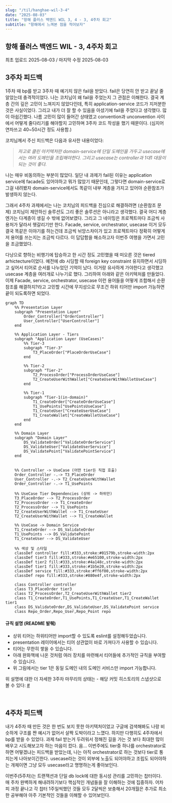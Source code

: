 ```yaml
---
slug: "/til/hanghae-wil-3-4"
date: "2025-08-03"
title: "항해 플러스 백엔드 WIL 3, 4 - 3, 4주차 회고"
subtitle: "항해에서 느껴본 점을 적어보자"
---
```


## 항해 플러스 백엔드 WIL - 3, 4주차 회고

<p class="text-time">최초 업로드 2025-08-03 / 마지막 수정 2025-08-03</p>

## **<span class="text-skyblue"> 3주차 피드백 </span>**

1주차 때 bp를 받고 3주차 때 예기치 않은 fail을 받았다. fail은 당연히 안 받고 끝날 줄 알았는데 충격적이었다. 나는 코치님이 왜 fail을 주었는지 그 관점은 이해한다. 결국 계층 간의 깊은 고민이 느껴지지 않았다인데, 특히 application-service 코드가 지저분한 것은 사실이었다. 그리고 내가 더 잘 할 수 있음을 아셨기에 fail을 주었다고 생각했다. 많이 아쉽긴했다. 나름 고민이 많이 들어간 상태였고 convention과 unconvention 사이에서 어떻게 줄다리기를 해야할지 고민하며 3주차 코드 작성을 했기 때문이다. (심지어 연차쓰고 40~50시간 정도 사용함.)

코치님께서 주신 피드백은 다음과 유사한 내용이었다:

> <span class="text-purple">_자고로 클린 아키텍처란 domain-service에 단일 도메인을 가두고 usecase에서는 여러 도메인을 조립해야한다. 그리고 usecase는 controller과 1대1 대응이 되는 것이 좋다._</span>

나는 매우 비동의하는 부분이 많았다. 일단 내 과제가 fail된 이유는 application service에 facade도 있어야하고 뭐가 많았기 때문인데, 그렇다면 domain-service로 그걸 내려봤자 domain-service에서도 똑같이 내부 계층을 가지고 있어야 순환참조가 발생하지 않는다.

그래서 4주차 과제에서는 나는 코치님의 피드백을 진심으로 해결하려면 (순환참조 문제) 코치님이 제안하신 솔루션도 그리 좋은 솔루션은 아니라고 생각했다. 결국 어디 계층엔가는 다계층이 생길 수 밖에 없어보였다. 그리고 그 네이밍은 프로젝트마다 조금씩 사용처가 달라서 헷갈리기만 한다. Facade, service, orchestrator, usecase 이거 모두 결국 똑같은 이야기를 하는건데 조금씩 뉘앙스차이가 있고 프로젝트마다 정확히 어떻게 저 용어를 쓰는지는 조금씩 다르다. 이 답답함을 해소하고자 이번주 여행을 가면서 고민을 조금했었다.

다낭으로 향하는 비행기에 탑승하고 한 시간 정도 고민했을 때 떠오른 것은 tiered arhictecture이었다. 예전에 db 시딩할 때 foreign key constraint 유지하면서 시딩하고 싶어서 티어로 순서를 나누었던 기억이 났다. 이거랑 유사하게 가야한다고 생각했고 usecase 계층을 여러개로 나누기로 했다. 그리하여 아래와 같은 아키텍처를 만들었다. 이제 Facade, service, orchestrator, usecase 이런 용어들을 어떻게 조합해서 순환참조를 해결하지?라고 고민할 시간에 무지성으로 무조건 하위 티어만 import 가능하면 끝이 되도록하면 되었다.

```mermaid
graph TD
    %% Presentation Layer
    subgraph "Presentation Layer"
        Order_Controller["OrderController"]
        User_Controller["UserController"]
    end

    %% Application Layer - Tiers
    subgraph "Application Layer (UseCases)"
        %% Tier-3
        subgraph "Tier-3"
            T3_PlaceOrder["PlaceOrderUseCase"]
        end

        %% Tier-2
        subgraph "Tier-2"
            T2_ProcessOrder["ProcessOrderUseCase"]
            T2_CreateUserWithWallet["CreateUserWithWalletUseCase"]
        end

        %% Tier-1
        subgraph "Tier-1(in-domain)"
            T1_CreateOrder["CreateOrderUseCase"]
            T1_UsePoints["UsePointsUseCase"]
            T1_CreateUser["CreateUserUseCase"]
            T1_CreateWallet["CreateWalletUseCase"]
        end
    end

    %% Domain Layer
    subgraph "Domain Layer"
        DS_ValidateOrder["ValidateOrderService"]
        DS_ValidateUser["ValidateUserService"]
        DS_ValidatePoint["ValidatePointService"]
    end


    %% Controller -> UseCase (어떤 tier든 직접 호출)
    Order_Controller -.-> T3_PlaceOrder
    User_Controller -.-> T2_CreateUserWithWallet
    Order_Controller -.-> T1_UsePoints

    %% UseCase Tier Dependencies (상위 -> 하위만)
    T3_PlaceOrder --> T2_ProcessOrder
    T2_ProcessOrder --> T1_CreateOrder
    T2_ProcessOrder --> T1_UsePoints
    T2_CreateUserWithWallet --> T1_CreateUser
    T2_CreateUserWithWallet --> T1_CreateWallet

    %% UseCase -> Domain Service
    T1_CreateOrder --> DS_ValidateOrder
    T1_UsePoints --> DS_ValidatePoint
    T1_CreateUser --> DS_ValidateUser

    %% 색상 및 스타일
    classDef controller fill:#333,stroke:#01579b,stroke-width:2px
    classDef tier3 fill:#333,stroke:#e65100,stroke-width:2px
    classDef tier2 fill:#333,stroke:#4a148c,stroke-width:2px
    classDef tier1 fill:#333,stroke:#1b5e20,stroke-width:2px
    classDef service fill:#333,stroke:#ff6f00,stroke-width:2px
    classDef repo fill:#333,stroke:#880e4f,stroke-width:2px

    class Controller controller
    class T3_PlaceOrder tier3
    class T2_ProcessOrder,T2_CreateUserWithWallet tier2
    class T1_CreateOrder,T1_UsePoints,T1_CreateUser,T1_CreateWallet tier1
    class DS_ValidateOrder,DS_ValidateUser,DS_ValidatePoint service
    class Repo_Order,Repo_User,Repo_Point repo
```

#### 규칙 설명 (README 발췌)

- 상위 티어는 하위티어만 import할 수 있도록 eslint를 설정해두었습니다.
- presentation 레이어에서는 티어 상관없이 바로 가져다가 사용할 수 있습니다.
- 티어는 무한히 쌓을 수 있습니다.
- 아래 완화책에 나온 것처럼 여러 장치를 마련해서 티어들에 추가적인 규칙을 부여할 수 있습니다.
- 위 그림에서는 tier 1은 동일 도메인 내의 도메인 서비스만 import 가능합니다.

위 설명에 대한 더 자세한 3주차 마무리의 상태는 - 해당 커밋 히스토리의 스냅샷으로 볼 수 있다: [#](https://github.com/seho0808/hh-9-be-2/tree/0bb29ddb7477467bb60060aa22f9fd43dcf9b467)

<br/>

## **<span class="text-skyblue"> 4주차 피드백 </span>**

내가 4주차 때 만든 것은 한 번도 보지 못한 아키텍처이었고 구글에 검색해봐도 나랑 비슷하게 구조를 짠 예시가 없어서 살짝 도박이라고 느꼈다. 하지만 다행히도 4주차에서 bp를 받을 수 있었다. 과제 fail 받는거 두려워서 정해진 길을 가는 것 보다 최대한 많이 배우고 시도해보고자 하는 마음이 컸다. 음... 이번주에도 tier중 하나를 orchestrator로 하면 어떻겠냐는 피드백을 받았는데, 나는 아직 orchestrator로 하는 것보다 tier로 퉁치는게 나아보이긴한다. usecase라는 것이 외부에 노출도 되어야하고 조립도 되어야하는 개체이면 그냥 모두 usecase라고 명명하는게 좋아보인다.

이번주(5주차)는 트랜잭션과 단일 db lock에 대한 동시성 관리를 고민하는 찹터이다. 매 주차 완벽하게 해내려하기보다 핵심적인 개념들을 잘 이해하는 것에 집중하자. 어차피 과정 끝나고 각 찹터 1주일씩했던 것들 모두 2달씩은 보충해서 20개월은 추가로 최소한 공부해야 아주 기본적인 것들을 이해할 수 있어보인다.

